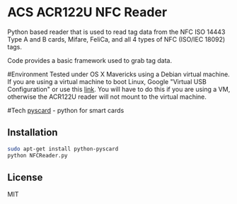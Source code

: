 ACS ACR122U NFC Reader
=========

Python based reader that is used to read tag data from the NFC ISO 14443 Type A and B cards, Mifare, FeliCa, and all 4 types of NFC (ISO/IEC 18092) tags.

Code provides a basic framework used to grab tag data.

#Environment
Tested under OS X Mavericks using a Debian virtual machine. If you are using a virtual machine to boot Linux, Google "Virtual USB Configuration" or use this [link](http://greatxam.wordpress.com/2010/11/23/virtualbox-usb-configuration/). You will have to do this if you are using a VM, otherwise the ACR122U reader will not mount to the virtual machine.

#Tech
[pyscard] - python for smart cards


Installation
--------------

```sh
sudo apt-get install python-pyscard
python NFCReader.py

```


License
----
MIT

[pyscard]:http://pyscard.sourceforge.net/
